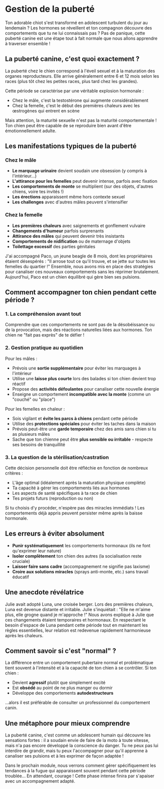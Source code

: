 # Gestion de la puberté

Ton adorable chiot s'est transformé en adolescent turbulent du jour au lendemain ? Les hormones se réveillent et ton compagnon découvre des comportements que tu ne lui connaissais pas ? Pas de panique, cette puberté canine est une étape tout à fait normale que nous allons apprendre à traverser ensemble !

## La puberté canine, c'est quoi exactement ?

La puberté chez le chien correspond à l'éveil sexuel et à la maturation des organes reproducteurs. Elle arrive généralement entre 6 et 12 mois selon les races (plus tôt chez les petites races, plus tard chez les grandes).

Cette période se caractérise par une véritable explosion hormonale :
- Chez le mâle, c'est la testostérone qui augmente considérablement
- Chez la femelle, c'est le début des premières chaleurs avec les œstrogènes qui entrent en scène

Mais attention, la maturité sexuelle n'est pas la maturité comportementale ! Ton chien peut être capable de se reproduire bien avant d'être émotionnellement adulte.

## Les manifestations typiques de la puberté

### Chez le mâle
- **Le marquage urinaire** devient soudain une obsession (y compris à l'intérieur...)
- **L'attirance pour les femelles** peut devenir intense, parfois avec fixation
- **Les comportements de monte** se multiplient (sur des objets, d'autres chiens, voire tes invités !)
- **Les érections** apparaissent même hors contexte sexuel
- **Les challenges** avec d'autres mâles peuvent s'intensifier

### Chez la femelle
- **Les premières chaleurs** avec saignements et gonflement vulvaire
- **Changements d'humeur** parfois surprenants
- **Attirance des mâles** qui peuvent devenir très insistants
- **Comportements de nidification** ou de maternage d'objets
- **Toilettage excessif** des parties génitales

J'ai accompagné Paco, un jeune beagle de 8 mois, dont les propriétaires étaient désespérés : "Il arrose tout ce qu'il trouve, et se jette sur toutes les femelles du quartier !" Ensemble, nous avons mis en place des stratégies pour canaliser ces nouveaux comportements sans les réprimer brutalement. Aujourd'hui, Paco est un chien équilibré qui gère bien ses pulsions.

## Comment accompagner ton chien pendant cette période ?

### 1. La compréhension avant tout

Comprendre que ces comportements ne sont pas de la désobéissance ou de la provocation, mais des réactions naturelles liées aux hormones. Ton chien ne "fait pas exprès" de te défier !

### 2. Gestion pratique au quotidien

Pour les mâles :
- Prévois une **sortie supplémentaire** pour éviter les marquages à l'intérieur
- Utilise une **laisse plus courte** lors des balades si ton chien devient trop réactif
- Propose des **activités défoulantes** pour canaliser cette nouvelle énergie
- Enseigne un comportement **incompatible avec la monte** (comme un "couché" ou "place")

Pour les femelles en chaleur :
- Sois vigilant et **évite les parcs à chiens** pendant cette période
- Utilise des **protections spéciales** pour éviter les taches dans la maison
- Prévois peut-être une **garde temporaire** chez des amis sans chien si tu as plusieurs mâles
- Sache que ton chienne peut être **plus sensible ou irritable** - respecte ses besoins de tranquillité

### 3. La question de la stérilisation/castration

Cette décision personnelle doit être réfléchie en fonction de nombreux critères :
- L'âge optimal (idéalement après la maturation physique complète)
- Ta capacité à gérer les comportements liés aux hormones
- Les aspects de santé spécifiques à ta race de chien
- Tes projets futurs (reproduction ou non)

Si tu choisis d'y procéder, n'espère pas des miracles immédiats ! Les comportements déjà appris peuvent persister même après la baisse hormonale.

## Les erreurs à éviter absolument

- **Punir systématiquement** les comportements hormonaux (ils ne font qu'exprimer leur nature)
- **Isoler complètement** ton chien des autres (la socialisation reste cruciale)
- **Laisser faire sans cadre** (accompagnement ne signifie pas laxisme)
- **Croire aux solutions miracles** (sprays anti-monte, etc.) sans travail éducatif

## Une anecdote révélatrice

Julie avait adopté Luna, une croisée berger. Lors des premières chaleurs, Luna est devenue distante et irritable. Julie s'inquiétait : "Elle ne m'aime plus, elle grogne quand je m'approche !" Nous avons expliqué à Julie que ces changements étaient temporaires et hormonaux. En respectant le besoin d'espace de Luna pendant cette période tout en maintenant les règles essentielles, leur relation est redevenue rapidement harmonieuse après les chaleurs.

## Comment savoir si c'est "normal" ?

La différence entre un comportement pubertaire normal et problématique tient souvent à l'intensité et à la capacité de ton chien à se contrôler. Si ton chien :
- Devient **agressif** plutôt que simplement excité
- Est **obsédé** au point de ne plus manger ou dormir
- Développe des comportements **autodestructeurs**

...alors il est préférable de consulter un professionnel du comportement canin.

## Une métaphore pour mieux comprendre

La puberté canine, c'est comme un adolescent humain qui découvre les sensations fortes : il a soudain envie de faire de la moto à toute vitesse, mais n'a pas encore développé la conscience du danger. Tu ne peux pas lui interdire de grandir, mais tu peux l'accompagner pour qu'il apprenne à canaliser ses pulsions et à les exprimer de façon adaptée !

Dans le prochain module, nous verrons comment gérer spécifiquement les tendances à la fugue qui apparaissent souvent pendant cette période troublée... En attendant, courage ! Cette phase intense finira par s'apaiser avec un accompagnement adapté. 
